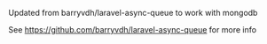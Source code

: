 Updated from barryvdh/laravel-async-queue to work with mongodb

See https://github.com/barryvdh/laravel-async-queue for more info
